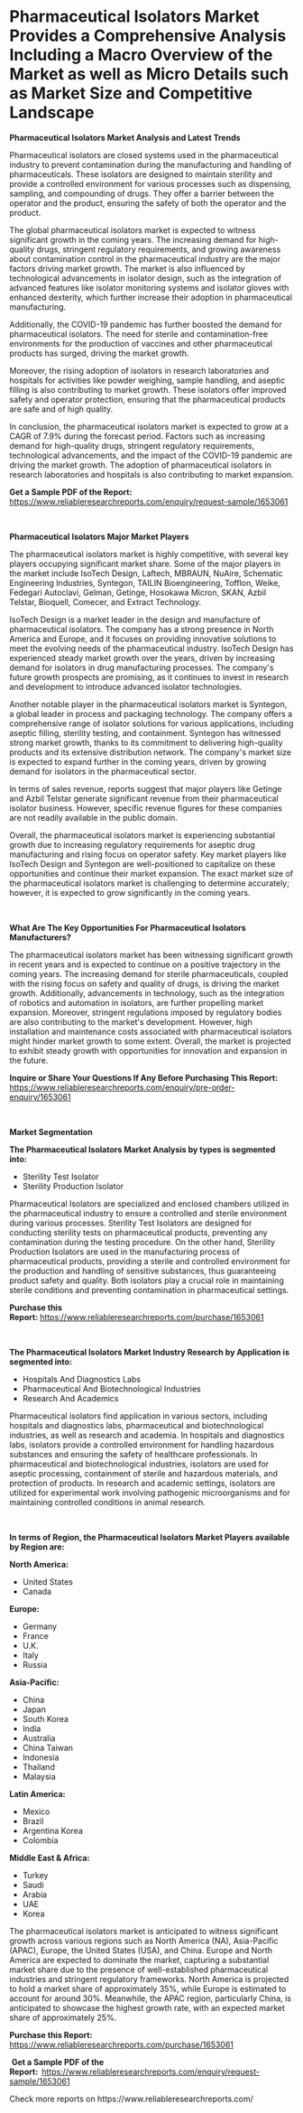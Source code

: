 <p><h1>Pharmaceutical Isolators Market Provides a Comprehensive Analysis Including a Macro Overview of the Market as well as Micro Details such as Market Size and Competitive Landscape</h1></p><p><strong>Pharmaceutical Isolators Market Analysis and Latest Trends</strong></p>
<p><p>Pharmaceutical isolators are closed systems used in the pharmaceutical industry to prevent contamination during the manufacturing and handling of pharmaceuticals. These isolators are designed to maintain sterility and provide a controlled environment for various processes such as dispensing, sampling, and compounding of drugs. They offer a barrier between the operator and the product, ensuring the safety of both the operator and the product.</p><p>The global pharmaceutical isolators market is expected to witness significant growth in the coming years. The increasing demand for high-quality drugs, stringent regulatory requirements, and growing awareness about contamination control in the pharmaceutical industry are the major factors driving market growth. The market is also influenced by technological advancements in isolator design, such as the integration of advanced features like isolator monitoring systems and isolator gloves with enhanced dexterity, which further increase their adoption in pharmaceutical manufacturing.</p><p>Additionally, the COVID-19 pandemic has further boosted the demand for pharmaceutical isolators. The need for sterile and contamination-free environments for the production of vaccines and other pharmaceutical products has surged, driving the market growth.</p><p>Moreover, the rising adoption of isolators in research laboratories and hospitals for activities like powder weighing, sample handling, and aseptic filling is also contributing to market growth. These isolators offer improved safety and operator protection, ensuring that the pharmaceutical products are safe and of high quality.</p><p>In conclusion, the pharmaceutical isolators market is expected to grow at a CAGR of 7.9% during the forecast period. Factors such as increasing demand for high-quality drugs, stringent regulatory requirements, technological advancements, and the impact of the COVID-19 pandemic are driving the market growth. The adoption of pharmaceutical isolators in research laboratories and hospitals is also contributing to market expansion.</p></p>
<p><strong>Get a Sample PDF of the Report:&nbsp;</strong> <a href="https://www.reliableresearchreports.com/enquiry/request-sample/1653061">https://www.reliableresearchreports.com/enquiry/request-sample/1653061</a></p>
<p>&nbsp;</p>
<p><strong>Pharmaceutical Isolators Major Market Players</strong></p>
<p><p>The pharmaceutical isolators market is highly competitive, with several key players occupying significant market share. Some of the major players in the market include IsoTech Design, Laftech, MBRAUN, NuAire, Schematic Engineering Industries, Syntegon, TAILIN Bioengineering, Tofflon, Weike, Fedegari Autoclavi, Gelman, Getinge, Hosokawa Micron, SKAN, Azbil Telstar, Bioquell, Comecer, and Extract Technology.</p><p>IsoTech Design is a market leader in the design and manufacture of pharmaceutical isolators. The company has a strong presence in North America and Europe, and it focuses on providing innovative solutions to meet the evolving needs of the pharmaceutical industry. IsoTech Design has experienced steady market growth over the years, driven by increasing demand for isolators in drug manufacturing processes. The company's future growth prospects are promising, as it continues to invest in research and development to introduce advanced isolator technologies.</p><p>Another notable player in the pharmaceutical isolators market is Syntegon, a global leader in process and packaging technology. The company offers a comprehensive range of isolator solutions for various applications, including aseptic filling, sterility testing, and containment. Syntegon has witnessed strong market growth, thanks to its commitment to delivering high-quality products and its extensive distribution network. The company's market size is expected to expand further in the coming years, driven by growing demand for isolators in the pharmaceutical sector.</p><p>In terms of sales revenue, reports suggest that major players like Getinge and Azbil Telstar generate significant revenue from their pharmaceutical isolator business. However, specific revenue figures for these companies are not readily available in the public domain.</p><p>Overall, the pharmaceutical isolators market is experiencing substantial growth due to increasing regulatory requirements for aseptic drug manufacturing and rising focus on operator safety. Key market players like IsoTech Design and Syntegon are well-positioned to capitalize on these opportunities and continue their market expansion. The exact market size of the pharmaceutical isolators market is challenging to determine accurately; however, it is expected to grow significantly in the coming years.</p></p>
<p>&nbsp;</p>
<p><strong>What Are The Key Opportunities For Pharmaceutical Isolators Manufacturers?</strong></p>
<p><p>The pharmaceutical isolators market has been witnessing significant growth in recent years and is expected to continue on a positive trajectory in the coming years. The increasing demand for sterile pharmaceuticals, coupled with the rising focus on safety and quality of drugs, is driving the market growth. Additionally, advancements in technology, such as the integration of robotics and automation in isolators, are further propelling market expansion. Moreover, stringent regulations imposed by regulatory bodies are also contributing to the market's development. However, high installation and maintenance costs associated with pharmaceutical isolators might hinder market growth to some extent. Overall, the market is projected to exhibit steady growth with opportunities for innovation and expansion in the future.</p></p>
<p><strong>Inquire or Share Your Questions If Any Before Purchasing This Report:</strong> <a href="https://www.reliableresearchreports.com/enquiry/pre-order-enquiry/1653061">https://www.reliableresearchreports.com/enquiry/pre-order-enquiry/1653061</a></p>
<p>&nbsp;</p>
<p><strong>Market Segmentation</strong></p>
<p><strong>The Pharmaceutical Isolators Market Analysis by types is segmented into:</strong></p>
<p><ul><li>Sterility Test Isolator</li><li>Sterility Production Isolator</li></ul></p>
<p><p>Pharmaceutical Isolators are specialized and enclosed chambers utilized in the pharmaceutical industry to ensure a controlled and sterile environment during various processes. Sterility Test Isolators are designed for conducting sterility tests on pharmaceutical products, preventing any contamination during the testing procedure. On the other hand, Sterility Production Isolators are used in the manufacturing process of pharmaceutical products, providing a sterile and controlled environment for the production and handling of sensitive substances, thus guaranteeing product safety and quality. Both isolators play a crucial role in maintaining sterile conditions and preventing contamination in pharmaceutical settings.</p></p>
<p><strong>Purchase this Report:&nbsp;</strong><a href="https://www.reliableresearchreports.com/purchase/1653061">https://www.reliableresearchreports.com/purchase/1653061</a></p>
<p>&nbsp;</p>
<p><strong>The Pharmaceutical Isolators Market Industry Research by Application is segmented into:</strong></p>
<p><ul><li>Hospitals And Diagnostics Labs</li><li>Pharmaceutical And Biotechnological Industries</li><li>Research And Academics</li></ul></p>
<p><p>Pharmaceutical isolators find application in various sectors, including hospitals and diagnostics labs, pharmaceutical and biotechnological industries, as well as research and academia. In hospitals and diagnostics labs, isolators provide a controlled environment for handling hazardous substances and ensuring the safety of healthcare professionals. In pharmaceutical and biotechnological industries, isolators are used for aseptic processing, containment of sterile and hazardous materials, and protection of products. In research and academic settings, isolators are utilized for experimental work involving pathogenic microorganisms and for maintaining controlled conditions in animal research.</p></p>
<p>&nbsp;</p>
<p><strong>In terms of Region, the Pharmaceutical Isolators Market Players available by Region are:</strong></p>
<p>
    <p> <strong> North America: </strong>
        <ul>
            <li>United States</li>
            <li>Canada</li>
        </ul>
        </p> 
    <p> <strong> Europe: </strong>
        <ul>
            <li>Germany</li>
            <li>France</li>
            <li>U.K.</li>
            <li>Italy</li>
            <li>Russia</li>
        </ul>
        </p> 
    <p> <strong> Asia-Pacific: </strong>
        <ul>
            <li>China</li>
            <li>Japan</li>
            <li>South Korea</li>
            <li>India</li>
            <li>Australia</li>
            <li>China Taiwan</li>
            <li>Indonesia</li>
            <li>Thailand</li>
            <li>Malaysia</li>
        </ul>
        </p> 
    <p> <strong> Latin America: </strong>
        <ul>
            <li>Mexico</li>
            <li>Brazil</li>
            <li>Argentina Korea</li>
            <li>Colombia</li>
        </ul>
        </p> 
    <p> <strong> Middle East & Africa: </strong>
        <ul>
            <li>Turkey</li>
            <li>Saudi</li>
            <li>Arabia</li>
            <li>UAE</li>
            <li>Korea</li>
        </ul>
    </p>
    </p>
<p><p>The pharmaceutical isolators market is anticipated to witness significant growth across various regions such as North America (NA), Asia-Pacific (APAC), Europe, the United States (USA), and China. Europe and North America are expected to dominate the market, capturing a substantial market share due to the presence of well-established pharmaceutical industries and stringent regulatory frameworks. North America is projected to hold a market share of approximately 35%, while Europe is estimated to account for around 30%. Meanwhile, the APAC region, particularly China, is anticipated to showcase the highest growth rate, with an expected market share of approximately 25%.</p></p>
<p><strong>Purchase this Report: </strong><a href="https://www.reliableresearchreports.com/purchase/1653061">https://www.reliableresearchreports.com/purchase/1653061</a></p>
<p>&nbsp;<strong>Get a Sample PDF of the Report:&nbsp;&nbsp;</strong><a href="https://www.reliableresearchreports.com/enquiry/request-sample/1653061">https://www.reliableresearchreports.com/enquiry/request-sample/1653061</a></p>
<p><strong></strong></p>
<p>Check more reports on https://www.reliableresearchreports.com/</p>